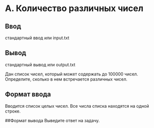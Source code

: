 # A. Количество различных чисел

## Ввод	
стандартный ввод или input.txt

## Вывод	
стандартный вывод или output.txt

Дан список чисел, который может содержать до 100000 чисел. Определите, сколько в нем встречается различных чисел.

## Формат ввода
Вводится список целых чисел. Все числа списка находятся на одной строке.

##Формат вывода
Выведите ответ на задачу.




